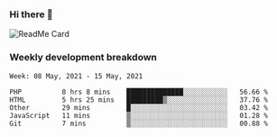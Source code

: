 ### Hi there 👋

<!--
**itzcy/itzcy** is a ✨ _special_ ✨ repository because its `README.md` (this file) appears on your GitHub profile.

Here are some ideas to get you started:

- 🔭 I’m currently working on ...
- 🌱 I’m currently learning ...
- 👯 I’m looking to collaborate on ...
- 🤔 I’m looking for help with ...
- 💬 Ask me about ...
- 📫 How to reach me: ...
- 😄 Pronouns: ...
- ⚡ Fun fact: ...
-->
![ReadMe Card](https://github-readme-stats.vercel.app/api?username=itzcy&show_icons=true&title_color=2d3198&icon_color=797cb8&text_color=24292e&bg_color=f6f8fa)

### Weekly development breakdown
<!--START_SECTION:waka-->
```text
Week: 08 May, 2021 - 15 May, 2021

PHP          8 hrs 8 mins    ██████████████░░░░░░░░░░░   56.66 % 
HTML         5 hrs 25 mins   █████████▒░░░░░░░░░░░░░░░   37.76 % 
Other        29 mins         █░░░░░░░░░░░░░░░░░░░░░░░░   03.42 % 
JavaScript   11 mins         ▒░░░░░░░░░░░░░░░░░░░░░░░░   01.28 % 
Git          7 mins          ▒░░░░░░░░░░░░░░░░░░░░░░░░   00.88 % 
```
<!--END_SECTION:waka-->
